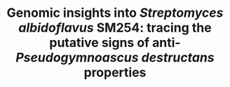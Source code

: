 ---
title: "Genomic insights into <i>Streptomyces albidoflavus</i> SM254: tracing the putative signs of anti-<i>Pseudogymnoascus destructans</i> properties"
collection: publications
paperurl: 'https://link.springer.com/content/pdf/10.1007/s42770-025-01740-8.pdf'
authors: '<b>Popov I.V.</b>, Chikindas M.L., Popov I.V.'
journal: 'Brazilian Journal of Microbiology'
year: 2025
doi: '[![DOI](https://img.shields.io/badge/DOI-10.1007%2Fs42770-025-01740-8-blue)](https://doi.org/10.1007/s42770-025-01740-8)'
github: 'https://github.com/PopovIILab/AntiPd_SM254'
---